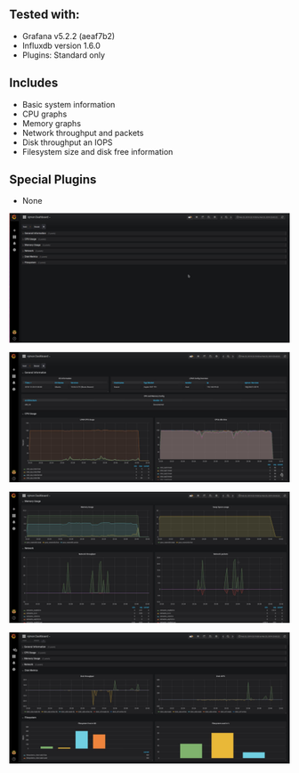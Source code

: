 ## Tested with:
* Grafana v5.2.2 (aeaf7b2)<br>
* Influxdb version 1.6.0<br>
* Plugins: Standard only<br>

## Includes
* Basic system information
* CPU graphs
* Memory graphs
* Network throughput and packets
* Disk throughput an IOPS
* Filesystem size and disk free information

## Special Plugins
* None


![Everything rolled up](https://raw.githubusercontent.com/Architecttheday/njmonDashboards/master/Linux_Quick_Overview_with_Rows/Screen1.jpeg)

![Overview and CPU](https://raw.githubusercontent.com/Architecttheday/njmonDashboards/master/Linux_Quick_Overview_with_Rows/Screen2.jpeg)

![Memory and Netword](https://raw.githubusercontent.com/Architecttheday/njmonDashboards/master/Linux_Quick_Overview_with_Rows/Screen3.jpeg)

![Disk](https://raw.githubusercontent.com/Architecttheday/njmonDashboards/master/Linux_Quick_Overview_with_Rows/Screen4.jpeg)
